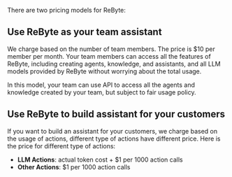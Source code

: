 There are two pricing models for ReByte:

## Use ReByte as your team assistant

We charge based on the number of team members. The price is $10 per member per month. Your team members can access all the features of ReByte, including creating agents, knowledge, and assistants, and all LLM models provided by ReByte without worrying about the total usage.

In this model, your team can use API to access all the agents and knowledge created by your team, but subject to fair usage policy.


## Use ReByte to build assistant for your customers

If you want to build an assistant for your customers, we charge based on the usage of actions, different type of actions have different price. Here is the price for different type of actions:

* **LLM Actions**: actual token cost + $1 per 1000 action calls
* **Other Actions**: $1 per 1000 action calls 

